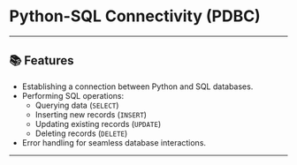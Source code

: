 # Python-SQL Connectivity (PDBC)    

---

## 📚 **Features**  
- Establishing a connection between Python and SQL databases.  
- Performing SQL operations:  
  - Querying data (`SELECT`)  
  - Inserting new records (`INSERT`)  
  - Updating existing records (`UPDATE`)  
  - Deleting records (`DELETE`)  
- Error handling for seamless database interactions.  

---


